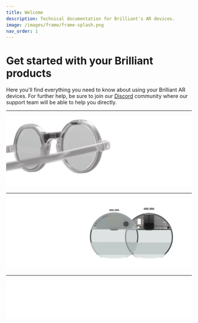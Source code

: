 ```yaml
---
title: Welcome
description: Technical documentation for Brilliant's AR devices.
image: /images/frame/frame-splash.png
nav_order: 1
---
```


# Get started with your Brilliant products

Here you'll find everything you need to know about using your Brilliant AR devices. For further help, be sure to join our [Discord](https://discord.gg/7w3DFxek4p) community where our support team will be able to help you directly.

---

[![Brilliant Frame](/images/frame-link.png)](/frame/frame)

---

[![Brilliant Monocle](/images/monocle-link.png)](/monocle/monocle)

---

[![Brilliant Discord server](/images/discord-link.png)](https://discord.gg/7w3DFxek4p)


